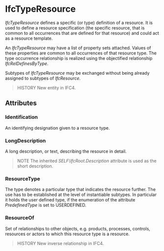 # IfcTypeResource

_IfcTypeResource_ defines a specific (or type) definition of a resource. It is used to define a resource specification (the specific resource, that is common to all occurrences that are defined for that resource) and could act as a resource template.
<!-- end of short definition -->

An _IfcTypeResource_ may have a list of property sets attached. Values of these properties are common to all occurrences of that resource type. The type occurrence relationship is realized using the objectified relationship _IfcRelDefinesByType_.

Subtypes of _IfcTypeResource_ may be exchanged without being already assigned to subtypes of _IfcResource_.

> HISTORY New entity in IFC4.

## Attributes

### Identification
An identifying designation given to a resource type.

### LongDescription
A long description, or text, describing the resource in detail.
> NOTE The inherited _SELF\IfcRoot.Description_ attribute is used as the short description.

### ResourceType
The type denotes a particular type that indicates the resource further. The use has to be established at the level of instantiable subtypes. In particular it holds the user defined type, if the enumeration of the attribute _PredefinedType_ is set to USERDEFINED.

### ResourceOf
Set of relationships to other objects, e.g. products, processes, controls, resources or actors to which this resource type is a resource.
> HISTORY New inverse relationship in IFC4.
